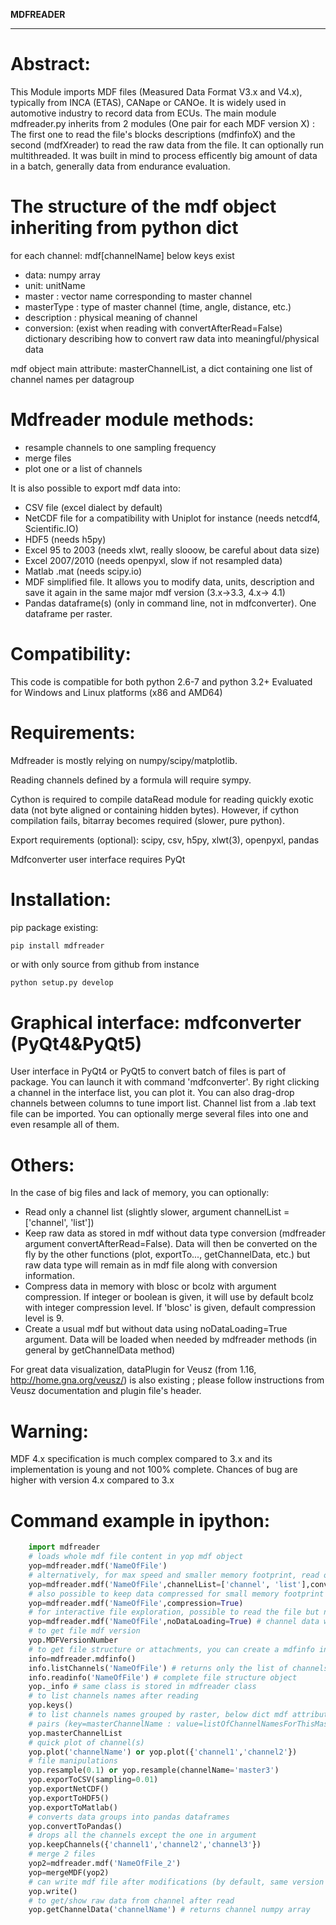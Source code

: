 **MDFREADER**
**************

Abstract:
=========
This Module imports MDF files (Measured Data Format V3.x and V4.x), typically from INCA (ETAS), CANape or CANOe. It is widely used in automotive industry to record data from ECUs. The main module mdfreader.py inherits from 2 modules (One pair for each MDF version X) : The first one to read the file's blocks descriptions (mdfinfoX) and the second (mdfXreader) to read the raw data from the file. It can optionally run multithreaded. It was built in mind to process efficently big amount of data in a batch, generally data from endurance evaluation.

The structure of the mdf object inheriting from python dict
===========================================================
for each channel: mdf[channelName] below keys exist
* data: numpy array
* unit: unitName
* master : vector name corresponding to master channel
* masterType : type of master channel (time, angle, distance, etc.)
* description : physical meaning of channel
* conversion: (exist when reading with convertAfterRead=False) dictionary describing how to convert raw data into meaningful/physical data

mdf object main attribute: masterChannelList, a dict containing one list of channel names per datagroup


Mdfreader module methods:
=========================
* resample channels to one sampling frequency
* merge files
* plot one or a list of channels

It is also possible to export mdf data into:
* CSV file (excel dialect by default)
* NetCDF file for a compatibility with Uniplot for instance (needs netcdf4, Scientific.IO)
* HDF5 (needs h5py)
* Excel 95 to 2003 (needs xlwt, really slooow, be careful about data size)
* Excel 2007/2010 (needs openpyxl, slow if not resampled data)
* Matlab .mat (needs scipy.io)
* MDF simplified file. It allows you to modify data, units, description and save it again in the same major mdf version (3.x->3.3, 4.x-> 4.1)
* Pandas dataframe(s) (only in command line, not in mdfconverter). One dataframe per raster.

Compatibility:
==============
This code is compatible for both python 2.6-7 and python 3.2+
Evaluated for Windows and Linux platforms (x86 and AMD64)

Requirements:
=============
Mdfreader is mostly relying on numpy/scipy/matplotlib.

Reading channels defined by a formula will require sympy.

Cython is required to compile dataRead module for reading quickly exotic data (not byte aligned or containing hidden bytes). However, if cython compilation fails, bitarray becomes required (slower, pure python).

Export requirements (optional): scipy, csv, h5py, xlwt(3), openpyxl, pandas

Mdfconverter user interface requires PyQt

Installation:
=============
pip package existing:
```shell
pip install mdfreader
```
or with only source from github from instance
```python
python setup.py develop
```

Graphical interface: mdfconverter (PyQt4&PyQt5)
==================================
User interface in PyQt4 or PyQt5 to convert batch of files is part of package. You can launch it with command 'mdfconverter'. By right clicking a channel in the interface list, you can plot it. You can also drag-drop channels between columns to tune import list. Channel list from a .lab text file can be imported. You can optionally merge several files into one and even resample all of them.

Others:
=======
In the case of big files and lack of memory, you can optionally:
* Read only a channel list (slightly slower, argument channelList = ['channel', 'list'])
* Keep raw data as stored in mdf without data type conversion (mdfreader argument convertAfterRead=False). Data will then be converted on the fly by the other functions (plot, exportTo..., getChannelData, etc.) but raw data type will remain as in mdf file along with conversion information.
* Compress data in memory with blosc or bcolz with argument compression. If integer or boolean is given, it will use by default bcolz with integer compression level. If 'blosc' is given, default compression level is 9.
* Create a usual mdf but without data using noDataLoading=True argument. Data will be loaded when needed by mdfreader methods (in general by getChannelData method)

For great data visualization, dataPlugin for Veusz (from 1.16, http://home.gna.org/veusz/) is also existing ; please follow instructions from Veusz documentation and plugin file's header.

Warning:
========
MDF 4.x specification is much complex compared to 3.x and its implementation is young and not 100% complete. Chances of bug are higher with version 4.x compared to 3.x

Command example in ipython:
===========================
```python
    import mdfreader
    # loads whole mdf file content in yop mdf object
    yop=mdfreader.mdf('NameOfFile')
    # alternatively, for max speed and smaller memory footprint, read only few channels
    yop=mdfreader.mdf('NameOfFile',channelList=['channel', 'list'],convertAfterRead=False)
    # also possible to keep data compressed for small memory footprint
    yop=mdfreader.mdf('NameOfFile',compression=True)
    # for interactive file exploration, possible to read the file but not its data to save memory
    yop=mdfreader.mdf('NameOfFile',noDataLoading=True) # channel data will be loaded from file if needed
    # to get file mdf version
    yop.MDFVersionNumber
    # to get file structure or attachments, you can create a mdfinfo instance
    info=mdfreader.mdfinfo()
    info.listChannels('NameOfFile') # returns only the list of channels
    info.readinfo('NameOfFile') # complete file structure object
    yop._info # same class is stored in mdfreader class
    # to list channels names after reading
    yop.keys()
    # to list channels names grouped by raster, below dict mdf attribute contains
    # pairs (key=masterChannelName : value=listOfChannelNamesForThisMaster)
    yop.masterChannelList
    # quick plot of channel(s)
    yop.plot('channelName') or yop.plot({'channel1','channel2'})
    # file manipulations
    yop.resample(0.1) or yop.resample(channelName='master3')
    yop.exporToCSV(sampling=0.01)
    yop.exportNetCDF()
    yop.exportToHDF5()
    yop.exportToMatlab()
    # converts data groups into pandas dataframes
    yop.convertToPandas()
    # drops all the channels except the one in argument
    yop.keepChannels({'channel1','channel2','channel3'})
    # merge 2 files
    yop2=mdfreader.mdf('NameOfFile_2')
    yop=mergeMDF(yop2)
    # can write mdf file after modifications (by default, same version of orignal file)
    yop.write()
    # to get/show raw data from channel after read
    yop.getChannelData('channelName') # returns channel numpy array
```